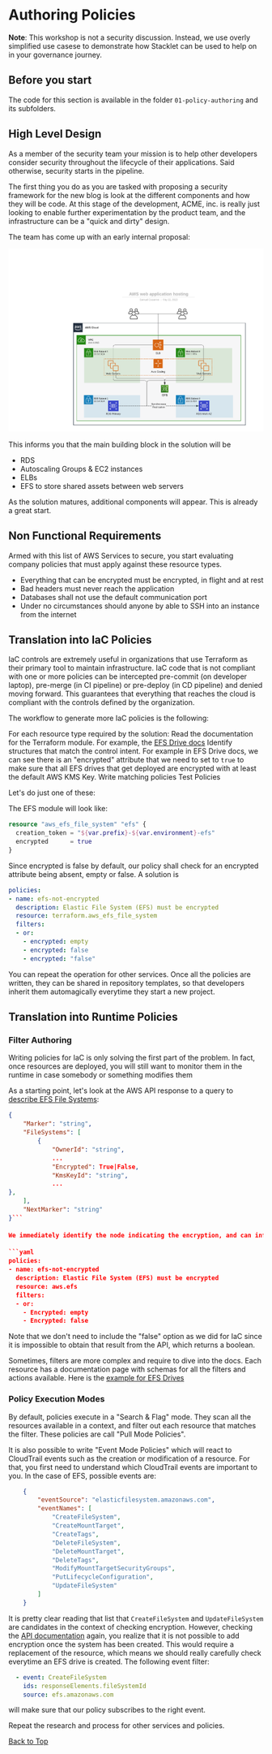 # Authoring Policies

**Note**: This workshop is not a security discussion. Instead, we use overly simplified use casese to demonstrate how Stacklet can be used to help on in your governance journey. 

## Before you start

The code for this section is available in the folder `01-policy-authoring` and its subfolders. 

## High Level Design 

As a member of the security team your mission is to help other developers consider security throughout the lifecycle of their applications. Said otherwise, security starts in the pipeline. 

The first thing you do as you are tasked with proposing a security framework for the new blog is look at the different components and how they will be code. At this stage of the development, ACME, inc. is really just looking to enable further experimentation by the product team, and the infrastructure can be a "quick and dirty" design. 

The team has come up with an early internal proposal: 

![solution architecture](../assets/aws-architecture.png)

This informs you that the main building block in the solution will be

* RDS
* Autoscaling Groups & EC2 instances
* ELBs
* EFS to store shared assets between web servers

As the solution matures, additional components will appear. This is already a great start.

## Non Functional Requirements

Armed with this list of AWS Services to secure, you start evaluating company policies that must apply against these resource types. 

* Everything that can be encrypted must be encrypted, in flight and at rest
* Bad headers must never reach the application
* Databases shall not use the default communication port
* Under no circumstances should anyone by able to SSH into an instance from the internet

## Translation into IaC Policies

IaC controls are extremely useful in organizations that use Terraform as their primary tool to maintain infrastructure. IaC code that is not compliant with one or more policies can be intercepted pre-commit (on developer laptop), pre-merge (in CI pipeline) or pre-deploy (in CD pipeline) and denied moving forward. 
This guarantees that everything that reaches the cloud is compliant with the controls defined by the organization. 

The workflow to generate more IaC policies is the following: 

For each resource type required by the solution:
    Read the documentation for the Terraform module. For example, the [EFS Drive docs](https://registry.terraform.io/providers/hashicorp/aws/latest/docs/resources/efs_file_system)
    Identify structures that match the control intent. For example in EFS Drive docs, we can see there is an "encrypted" attribute that we need to set to `true` to make sure that all EFS drives that get deployed are encrypted with at least the default AWS KMS Key. 
    Write matching policies
    Test Policies

Let's do just one of these: 

The EFS module will look like: 

```terraform
resource "aws_efs_file_system" "efs" {
  creation_token = "${var.prefix}-${var.environment}-efs"
  encrypted      = true
}
```

Since encrypted is false by default, our policy shall check for an encrypted attribute being absent, empty or false. A solution is

```yaml
policies:
- name: efs-not-encrypted
  description: Elastic File System (EFS) must be encrypted
  resource: terraform.aws_efs_file_system
  filters:
  - or:
    - encrypted: empty
    - encrypted: false
    - encrypted: "false"
```

You can repeat the operation for other services. Once all the policies are written, they can be shared in repository templates, so that developers inherit them automagically everytime they start a new project. 

## Translation into Runtime Policies

### Filter Authoring

Writing policies for IaC is only solving the first part of the problem. In fact, once resources are deployed, you will still want to monitor them in the runtime in case somebody or something modifies them 

As a starting point, let's look at the AWS API response to a query to [describe EFS File Systems](https://boto3.amazonaws.com/v1/documentation/api/latest/reference/services/efs/client/describe_file_systems.html):

```json
{
    "Marker": "string",
    "FileSystems": [
        {
            "OwnerId": "string",
            ...
            "Encrypted": True|False,
            "KmsKeyId": "string",
            ...
},
    ],
    "NextMarker": "string"
}```

We immediately identify the node indicating the encryption, and can infer the policy: 

```yaml
policies:
- name: efs-not-encrypted
  description: Elastic File System (EFS) must be encrypted
  resource: aws.efs
  filters:
  - or:
    - Encrypted: empty
    - Encrypted: false
```

Note that we don't need to include the "false" option as we did for IaC since it is impossible to obtain that result from the API, which returns a boolean. 

Sometimes, filters are more complex and require to dive into the docs. Each resource has a documentation page with schemas for all the filters and actions available. Here is the [example for EFS Drives](https://cloudcustodian.io/docs/aws/resources/efs.html)

### Policy Execution Modes

By default, policies execute in a "Search & Flag" mode. They scan all the resources available in a context, and filter out each resource that matches the filter. These policies are call "Pull Mode Policies". 

It is also possible to write "Event Mode Policies" which will react to CloudTrail events such as the creation or modification of a resource. For that, you first need to understand which CloudTrail events are important to you. In the case of EFS, possible events are:

```json
    {
        "eventSource": "elasticfilesystem.amazonaws.com",
        "eventNames": [
            "CreateFileSystem",
            "CreateMountTarget",
            "CreateTags",
            "DeleteFileSystem",
            "DeleteMountTarget",
            "DeleteTags",
            "ModifyMountTargetSecurityGroups",
            "PutLifecycleConfiguration",
            "UpdateFileSystem"
        ]
    }
```

It is pretty clear reading that list that `CreateFileSystem` and `UpdateFileSystem` are candidates in the context of checking encryption. However, checking the [API documentation](https://boto3.amazonaws.com/v1/documentation/api/latest/reference/services/efs/client/update_file_system.html) again, you realize that it is not possible to add encryption once the system has been created. This would require a replacement of the resource, which means we should really carefully check everytime an EFS drive is created. The following event filter: 

```yaml
  - event: CreateFileSystem
    ids: responseElements.fileSystemId
    source: efs.amazonaws.com
```

will make sure that our policy subscribes to the right event. 

Repeat the research and process for other services and policies. 

[Back to Top](../README.md)
